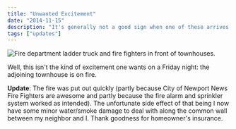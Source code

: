 ```yaml
---
title: "Unwanted Excitement"
date: "2014-11-15"
description: "It's generally not a good sign when one of these arrives at your home late at night."
tags: ["updates"]
---
```


![Fire department ladder truck and fire fighters in front of townhouses.](https://kmsmedia.kevansizemore.com/image/2014-11-15_unwanted_excitement.jpg)

Well, this isn't the kind of excitement one wants on a Friday night: the adjoining townhouse is on fire.

**Update**: The fire was put out quickly (partly because City of Newport News Fire Fighters are awesome and partly because the fire alarm and sprinkler system worked as intended). The unfortunate side effect of that being I now have some minor water/smoke damage to deal with along the common wall between my neighbor and I. Thank goodness for homeowner's insurance.
